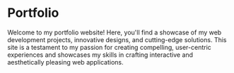 # Portfolio
Welcome to my portfolio website! Here, you'll find a showcase of my web development projects, innovative designs, and cutting-edge solutions. This site is a testament to my passion for creating compelling, user-centric experiences and showcases my skills in crafting interactive and aesthetically pleasing web applications.
